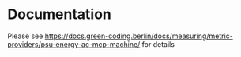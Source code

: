 # Documentation

Please see https://docs.green-coding.berlin/docs/measuring/metric-providers/psu-energy-ac-mcp-machine/ for details